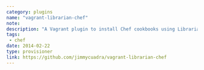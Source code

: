 ```yaml
---
category: plugins
name: "vagrant-librarian-chef"
note: 
description: "A Vagrant plugin to install Chef cookbooks using Librarian-Chef."
tags:
 - chef
date: 2014-02-22
type: provisioner
link: https://github.com/jimmycuadra/vagrant-librarian-chef
---
```

